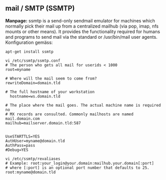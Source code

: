 ## mail / SMTP (SSMTP)

**Manpage:** ssmtp is a send-only sendmail emulator for machines which
normally pick their mail up from a centralized mailhub (via pop, imap,
nfs mounts or other means). It provides the functionality required for
humans and programs to send mail via the standard or /usr/bin/mail user
agents. Konfiguration gemäss:

	apt-get install ssmtp

	vi /etc/ssmtp/ssmtp.conf
	# The person who gets all mail for userids < 1000
	root=myname

	# Where will the mail seem to come from?
	rewriteDomain=domain.tld

	# The full hostname of your workstation
	  hostname=ws.domain.tld

	# The place where the mail goes. The actual machine name is required no
	# MX records are consulted. Commonly mailhosts are named mail.domain.com
	mailhub=mailserver.domain.tld:587


	UseSTARTTLS=YES
	AutHUser=myname@domain.tld
	AuthPass=pass
	#Debug=YES

	vi /etc/ssmtp/revaliases
	# Example: root:your_login@your.domain:mailhub.your.domain[:port]
	# where [:port] is an optional port number that defaults to 25.
	root:myname@domain.tld
